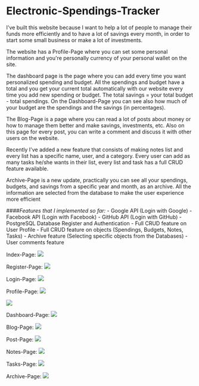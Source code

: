 # Electronic-Spendings-Tracker
I've built this website because I want to help a lot of people to manage their funds more efficiently and to have a lot of savings every month, in order to start some small business or make a lot of investments. 

The website has a Profile-Page where you can set some personal information and you're personally currency of your personal wallet on the site. 

The dashboard page is the page where you can add every time you want personalized spending and budget. All the spendings and budget have a total and you get your current total automatically with our website every time you add new spending or budget. The total savings = your total budget - total spendings. On the Dashboard-Page you can see also how much of your budget are the spendings and the savings (in percentages). 

The Blog-Page is a page where you can read a lot of posts about money or how to manage them better and make savings, investments, etc. Also on this page for every post, you can write a comment and discuss it with other users on the website. 

Recently I've added a new feature that consists of making notes list and every list has a specific name, user, and a category. Every user can add as many tasks he/she wants in their list, every list and task has a full CRUD feature available.

Archive-Page is a new update, practically you can see all your spendings, budgets, and savings from a specific year and month, as an archive. All the information are selected from the database to make the user experience more efficient

####_Features that I implemented so far:_
    - Google API (Login with Google)
    - Facebook API (Login with Facebook)
    - GitHub API (Login with GitHub)
    - PostgreSQL Database Register and Authentication
    - Full CRUD feature on User Profile
    - Full CRUD feature on objects (Spendings, Budgets, Notes, Tasks)
    - Archive feature (Selecting specific objects from the Databases)
    - User comments feature

Index-Page:
![](README-images/index.png)

Register-Page:
![](README-images/register.png)

Login-Page:
![](README-images/login.png)

Profile-Page:
![](README-images/profile-1.png)

![](README-images/profile-2.png)

Dashboard-Page:
![](README-images/dashboard.png)

Blog-Page:
![](README-images/blog.png)

Post-Page:
![](README-images/post.png)

Notes-Page:
![](README-images/notes.png)

Tasks-Page:
![](README-images/tasks.png)

Archive-Page:
![](README-images/archive.png)

